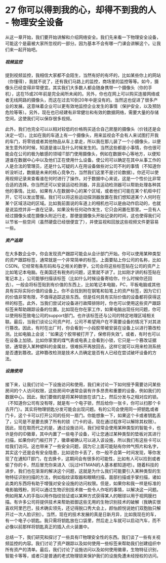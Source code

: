 # 27 你可以得到我的心，却得不到我的人 - 物理安全设备

从这一章开始，我们要开始讲解和介绍网络安全。我们先来看一下物理安全设备，可能这个是最被大家所忽视的一部分。因为基本不会有哪一门课会讲解这个。让我们来一起开始吧。

##### 视频监控

提到视频监控，我相信大家都不会陌生，当然有好的有坏的，比如某些你上的网站（你懂得），我就不说了，还有我们马路上的监控，商场里的监控等等。如今，摄像头已经变得非常便宜。其实我们大多数人都会随身携带一个摄像头（你的手机），这在15或20年前是完全闻所未闻的。另外，你也在网上可以购买连接网络或者无线网路的摄像头，而这在过去10到20年中是没有的。当然这也促进了很多产业的发展。这意味着企业可以更有效地监控企业发生的事情（保护安全，以及预防危险等等）。另外，现在也已经建有非常健壮和有效的数据网络，需要大量的存储空间，这使我们可以保存很多视频。

此外，我们也完全可以以相对较低的价格购买适合自己房屋的摄像头（价钱还是会决定一切）。比如在我的车道上有一个摄像头，用来监视会不会有人来试图打开我的车门，将零钱或者其他物品从车上拿走，所以我在那儿装了一个小摄像头，以便发生意外的时候，知道是谁以及什么时候发生的。当然这些都是小事情，你也很可能会在公司的极为敏感的领域IT部门使用摄像头，例如在数据中心等地方，以便知道谁在数据中心中以及他们正在使用什么设备。使公司可以确定在其中从事工作的人是合法的管理员，还是什么可疑的人在用设备做些对公司不利的事情（不知道你听没听过，数据是未来的核心竞争力，当然我们这里不是讨论数据）。你还可以使用视频记录来查看谁在何时进行了操作。对于数据中心来说，这是一个性价比非常合适的选择。你当然还可以安装运动检测器，并且运动检测器可以帮助处理各种其他的事情。比如，如果有人在数据中心的某个区域，或者他们可能在某个机柜中打开，它可以发出警报。我们可以将这些运动探测器放置在我们想知道某个人何时在某个区域活动的区域。比如我前面说的车道上的相机也可以是由动作启动的，也就是说监控并非一直在记录。如果没有任何动作发生，它只会闲置在那里。一旦有人经过摄像头或在摄像头附近行走，那便是摄像头开始记录的时间，这也使得我们可以节省一些空间（虽然硬盘已经很便宜了），并使监视和回放这些视频文件更容易一些。

##### 资产追踪

在大多数企业中，你会发现资产跟踪可能会从会计部门开始。你可以使用某种类型的资产跟踪标签，通常就是一个非常简单的标签。上面要贴上你公司的名称，比如CSDN。它经常有条形码和与之相关的数字，公司会将这些标签贴在公司的资产上比如笔记本电脑。在美国还有税务的问题，这里就不讲了。比如刚才讲的标签贴在笔记本上，公司能够扫描该标签（比如什么时候设备寄给你，什么时候你还回去）。一般会将标签贴到有价值的东西上，比如笔记本电脑，PC，平板电脑或其他具有实际实际价值的设备上。你不会找到附在钢笔和铅笔上的资产标签，因为它们的价值非常有限，不值得追踪这些东西。但是任何具有实际价值的设备都将获得这样的标签。此外，当我们尝试对设备进行故障排除时，你也可以使用这些资产跟踪标签来帮助跟踪设备的位置。比如现在你在家工作，如果电脑出现任何问题，你可以使用标签致电公司的support部门。也许该标签还与公司的特定地理区域相关联。最后，当我们谈论公司资产时，公司不希望用户在不需要设备的情况下对其进行篡改。因此，有时在出厂时，你会看到一小段胶带被安装在设备上以进行篡改检测。比如电脑上会说：”如果这个胶带被打开了，保修将失效“。或者，有时也可以在设备上加锁。比如你家里的煤气表或电表上会看到小锁，它只是一个篡改证据锁，通常嵌入某种塑料的金属丝，很难拆开再放回去。这样它就可以用来检测系统是否遭到篡改。这种篡改检测是技术人员确定是否有人已经在尝试破坏设备的方法。

##### 设施使用

接下来，让我们讨论一下设施访问和使用，我们来讨论一下如何授予需要访问某些房间的个人访问权限，这些房间中通常会装有许多昂贵和重要的设备，例如我们的数据中心。因此，我们要做的是将某种锁放在该门上，然后分发与之相对应的锁。（不知道你公司有没有呀，就是有一个电子锁，然后给你一张卡，你可以扫那个卡去开门）。其实将物理钥匙分发可能会出现问题。有的公司会使用同一把钥匙或者门卡，这个卡可以打开公司的任何一扇门。你能想象一下，如果这个卡或者钥匙丢了，公司是不是要去换了所有的锁（门卡的话，现在通过程序可以解除其权限）。因此，现在取而代之的是，通过设施访问，我们经常会使用某种类型的智能卡，也许是你的ID徽章，其中内置了一些电子设备，可让您通过某种类型的垫板对其进行扫描，如果你的门板打开了，徽章被确认可以进入该设施，所以我们有这些卡可以给我们访问。这也带来了一些安全问题，因为它上面可能贴有你帅气照片和名字，其实这个还是会有安全隐患，比如说你卡丢了，你一般不会第一时间发现，等你发现了在通知IT部门，在去换卡，这期间会有很多的可能性，比如有人可以捡到或者偷了你的卡，然后冒充你来进入（玩过HITMAN的人基本都知道吧）。随着科技的进步，我们也在渐渐的解决这个问题，这就是为什么我们可能要引入某种类型的生物特征识别扫描的方法，例如指纹读取器和眼睛扫描，面部扫描或手掌扫描，诸如此类的东西将有助于增强对安全设施的访问权限。但是，如果你和我一样是标准的电影脑残粉，则可以通过生物识别技术做一些令人作呕的事情，以解决这一问题。例如用某人的手指以用作指纹验证或以某种方式获得某人的眼球以用于视网膜扫描。有许多公司将提供技术来帮助抵御这些无用的生物识别技术的破解（我确实很喜欢阿里巴巴，技术确实领先，还记得脱口秀大会上，颜怡颜悦说她们双胞胎只解开过一次人脸识别）。当然，现在的技术发展的真是日新月异，比如我现在的车，有一个电子小钥匙。我只需将钥匙放在口袋里，然后走上车就可以启动汽车，而不必像以前那样将钥匙真正的插入点火装置中。

总结一下，我们研究和探讨了一些具有IT物理安全性的东西。我们谈了一些有关视频监控的内容。我们讨论了资产跟踪以及如何使用一些标签来帮助我们创建组织中所有资产的清单。最后，我们讨论了设施访问以及如何使用徽章，生物特征识别，智能卡等等，或者只是普通的老式物理锁来保护我们的设施免遭未经授权的访问。
